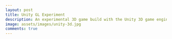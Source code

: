 ```yaml
---
layout: post
title: Unity GL Experiment
description: An experimental 3D game build with the Unity 3D game engine, compiled to webGL
image: assets/images/unity-3d.jpg
comments: true
---
```

<script src="/assets/game/TemplateData/UnityProgress.js"></script>  
<script src="/assets/game/Build/UnityLoader.js"></script>
<script>
    var gameInstance = UnityLoader.instantiate("gameContainer", "/assets/game/Build/Bin-web.json", {onProgress: UnityProgress});
</script>


<div class="webgl-content">
    <div id="gameContainer" style="width: 100%; height: 600px"></div>
    <div class="footer">
    <div class="webgl-logo"></div>
    <div class="fullscreen" onclick="gameInstance.SetFullscreen(1)"></div>
    </div>
</div>